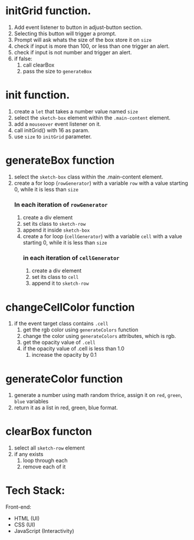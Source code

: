 # initGrid function.
1. Add event listener to button in adjust-button section.
1. Selecting this button will trigger a prompt.
1. Prompt will ask whats the size of the box store it on `size`
1. check if input is more than 100, or less than one trigger an alert.
1. check if input is not number and trigger an alert.
1. if false:
    1. call clearBox
    1. pass the size to `generateBox`

# init function.
1. create a `let` that takes a number value named `size`
1. select the `sketch-box` element within the `.main-content` element.
1. add a `mouseover` event listener on it.
1. call initGrid() with 16 as param.
1. use `size` to `initGrid` parameter.

# generateBox function
1. select the `sketch-box` class within the .main-content element.
1. create a for loop (`rowGenerator`) with a variable `row` with a value starting 0, while it is less than `size`
    ### In each iteration of `rowGenerator`
    1. create a div element
    1. set its class to `sketch-row`
    1. append it inside `sketch-box`
    1. create a for loop (`cellGenerator`) with a variable `cell` with a value starting 0, while it is less than `size`
        ### in each iteration of `cellGenerator`
        1. create a div element
        1. set its class to `cell`
        1. append it to `sketch-row`

# changeCellColor function
1. if the event target class contains `.cell`
    1. get the rgb color using `generateColors` function
    1. change the color using `generateColors` attributes, which is rgb.
    1. get the opacity value of `.cell`
    1. if the opacity value of .cell is less than 1.0
        1. increase the opacity by 0.1

# generateColor function
1. generate a number using math random thrice, assign it on `red`, `green`, `blue` variables
1. return it as a list in red, green, blue format. 

# clearBox functon
1. select all `sketch-row` element
1. if any exists
    1. loop through each
    1. remove each of it

# Tech Stack:
Front-end:
 - HTML (UI)
 - CSS (UI)
 - JavaScript (Interactivity)